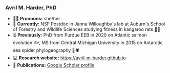 ### Avril M. Harder, PhD 
- 👩‍💻 **Pronouns:** she/her</br>
- 🧬 **Currently:** NSF Postdoc in Janna Willoughby's lab at Auburn's School of Forestry and Wildlife Sciences studying fitness in kangaroo rats 🦘🐀</br>
- ⏳ **Previously:** PhD from Purdue EEB in 2020 on Atlantic salmon evolution 🐟, MS from Central Michigan University in 2015 on Antarctic sea spider phylogeography 🌊🕷
- 💻 **Research website:** https://avril-m-harder.github.io 
- 📑 **Publications:** [Google Scholar profile](https://scholar.google.com/citations?user=uyxk3voAAAAJ&hl=en)
